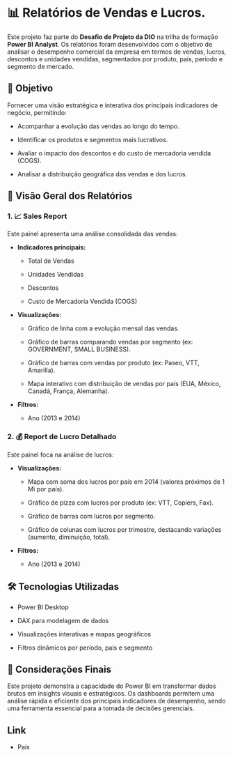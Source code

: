 # 📊 Relatórios de Vendas e Lucros. 

Este projeto faz parte do **Desafio de Projeto da DIO** na trilha de formação **Power BI Analyst**. Os relatórios foram desenvolvidos com o objetivo de analisar o desempenho comercial da empresa em termos de vendas, lucros, descontos e unidades vendidas, segmentados por produto, país, período e segmento de mercado.

## 🧠 Objetivo
Fornecer uma visão estratégica e interativa dos principais indicadores de negócio, permitindo:

* Acompanhar a evolução das vendas ao longo do tempo.

* Identificar os produtos e segmentos mais lucrativos.

* Avaliar o impacto dos descontos e do custo de mercadoria vendida (COGS).

* Analisar a distribuição geográfica das vendas e dos lucros.

## 📌 Visão Geral dos Relatórios
### 1. 📈 Sales Report
Este painel apresenta uma análise consolidada das vendas:

* **Indicadores principais:**

  * Total de Vendas

  * Unidades Vendidas

  * Descontos

  * Custo de Mercadoria Vendida (COGS)

* **Visualizações:**

  * Gráfico de linha com a evolução mensal das vendas.

  * Gráfico de barras comparando vendas por segmento (ex: GOVERNMENT, SMALL BUSINESS).

  * Gráfico de barras com vendas por produto (ex: Paseo, VTT, Amarilla).

  * Mapa interativo com distribuição de vendas por país (EUA, México, Canadá, França, Alemanha).

* **Filtros:**

  * Ano (2013 e 2014)

### 2. 💰 Report de Lucro Detalhado
Este painel foca na análise de lucros:

* **Visualizações:**

  * Mapa com soma dos lucros por país em 2014 (valores próximos de 1 Mi por país).

  * Gráfico de pizza com lucros por produto (ex: VTT, Copiers, Fax).

  * Gráfico de barras com lucros por segmento.

  * Gráfico de colunas com lucros por trimestre, destacando variações (aumento, diminuição, total).

* **Filtros:**

  * Ano (2013 e 2014)

## 🛠️ Tecnologias Utilizadas
* Power BI Desktop

* DAX para modelagem de dados

* Visualizações interativas e mapas geográficos

* Filtros dinâmicos por período, país e segmento

## 📎 Considerações Finais
Este projeto demonstra a capacidade do Power BI em transformar dados brutos em insights visuais e estratégicos. Os dashboards permitem uma análise rápida e eficiente dos principais indicadores de desempenho, sendo uma ferramenta essencial para a tomada de decisões gerenciais.

## Link


  * País


